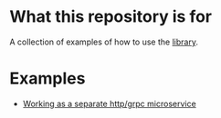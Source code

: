 #  What this repository is for
A collection of examples of how to use the [library](https://github.com/thevan4/telegram-calendar).

# Examples

- [Working as a separate http/grpc microservice]()

